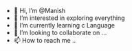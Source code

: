- 👋 Hi, I’m @Manish
- 👀 I’m interested in exploring everything
- 🌱 I’m currently learning c Language 
- 💞️ I’m looking to collaborate on ...
- 📫 How to reach me ..
<!---
Manish is a ✨ special ✨ repository because its `README.md` (this file) appears on your GitHub profile.
You can click the Preview link to take a look at your changes.
--->
